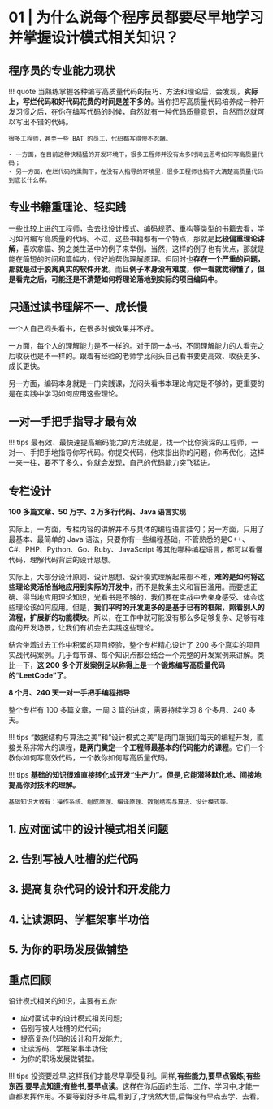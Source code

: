 # 01 | 为什么说每个程序员都要尽早地学习并掌握设计模式相关知识？

## 程序员的专业能力现状

!!! quote
    当熟练掌握各种编写高质量代码的技巧、方法和理论后，会发现，**实际上，写烂代码和好代码花费的时间是差不多的**。当你把写高质量代码培养成一种开发习惯之后，在你在编写代码的时候，自然就有一种代码质量意识，自然而然就可以写出不错的代码。

    很多工程师，甚至一些 BAT 的员工，代码都写得惨不忍睹。
    
    - 一方面，在目前这种快糙猛的开发环境下，很多工程师并没有太多时间去思考如何写高质量代码；
    - 另一方面，在烂代码的熏陶下，在没有人指导的环境里，很多工程师也搞不大清楚高质量代码到底长什么样。

## 专业书籍重理论、轻实践
一些比较上进的工程师，会去找设计模式、编码规范、重构等类型的书籍去看，学习如何编写高质量的代码。不过，这些书籍都有一个特点，那就是**比较偏重理论讲解**，喜欢拿猫、狗之类生活中的例子来举例。当然，这样的例子也有优点，那就是能在简短的时间和篇幅内，很好地帮你理解原理。但同时也**存在一个严重的问题，那就是过于脱离真实的软件开发**。而且**例子本身没有难度，你一看就觉得懂了，但是看完之后，可能还是不清楚如何将理论落地到实际的项目编码中**。

## 只通过读书理解不一、成长慢
一个人自己闷头看书，在很多时候效果并不好。

一方面，每个人的理解能力是不一样的。对于同一本书，不同理解能力的人看完之后收获也是不一样的。跟着有经验的老师学比闷头自己看书要更高效、收获更多、成长更快。

另一方面，编码本身就是一门实践课，光闷头看书本理论肯定是不够的，更重要的是在实践中学习如何应用这些理论。

## 一对一手把手指导才最有效

!!! tips
    最有效、最快速提高编码能力的方法就是，找一个比你资深的工程师，一对一、手把手地指导你写代码。你提交代码，他来指出你的问题，你再优化，这样一来一往，要不了多久，你就会发现，自己的代码能力突飞猛进。


## 专栏设计

**100 多篇文章、50 万字、2 万多行代码、Java 语言实现**

实际上，一方面，专栏内容的讲解并不与具体的编程语言挂勾；另一方面，只用了最基本、最简单的 Java 语法，只要你有一些编程基础，不管熟悉的是C++、C#、PHP、Python、Go、Ruby、JavaScript 等其他哪种编程语言，都可以看懂代码，理解代码背后的设计思想。

实际上，大部分设计原则、设计思想、设计模式理解起来都不难，**难的是如何将这些理论灵活恰当地应用到实际的开发中**，而不是教条主义和盲目滥用。而要想正确、得当地应用理论知识，光看书是不够的，我们要在实战中去亲身感受、体会这些理论该如何应用。但是，**我们平时的开发更多的是基于已有的框架，照着别人的流程，扩展新的功能模块**。所以，在工作中就可能没有那么多足够复杂、足够有难度的开发场景，让我们有机会去实践这些理论。

结合坐着过去工作中积累的项目经验，整个专栏精心设计了 200 多个真实的项目实战代码案例。几乎每节课、每个知识点都会结合一个完整的开发案例来讲解。类比一下，**这 200 多个开发案例足以称得上是一个锻炼编写高质量代码的“LeetCode”了**。

**8 个月、240 天一对一手把手编程指导**

整个专栏有 100 多篇文章，一周 3 篇的进度，需要持续学习 8 个多月、240 多天。

!!! tips
    “数据结构与算法之美”和“设计模式之美”是两门跟我们每天的编程开发，直接关系非常大的课程，**是两门奠定一个工程师最基本的代码能力的课程**。它们一个教你如何写高效代码，一个教你如何写高质量代码。


!!! tips
    **基础的知识很难直接转化成开发“生产力”。但是,它能潜移默化地、间接地提高你对技术的理解。**

    基础知识大致有：操作系统、组成原理、编译原理、数据结构与算法、设计模式等。

## 1. 应对面试中的设计模式相关问题


## 2. 告别写被人吐槽的烂代码



## 3. 提高复杂代码的设计和开发能力


## 4. 让读源码、学框架事半功倍


## 5. 为你的职场发展做铺垫


## 重点回顾

设计模式相关的知识，主要有五点:

- 应对面试中的设计模式相关问题;
- 告别写被人吐槽的烂代码;
- 提高复杂代码的设计和开发能力;
- 让读源码、学框架事半功倍;
- 为你的职场发展做铺垫。

!!! tips
    投资要趁早,这样我们才能尽早享受复利。同样,**有些能力,要早点锻炼;有些东西,要早点知道;有些书,要早点读**。这样在你后面的生活、工作、学习中,才能一直都发挥作用。不要等到好多年后,看到了,才恍然大悟,后悔没有早点去学、去看。